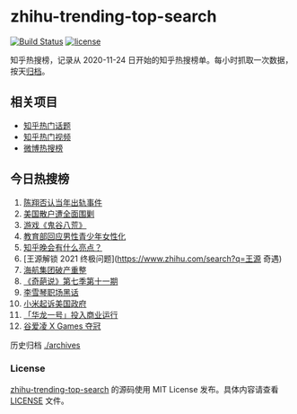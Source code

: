 # zhihu-trending-top-search

[![Build Status](https://github.com/justjavac/zhihu-trending-top-search/workflows/ci/badge.svg?branch=main)](https://github.com/justjavac/zhihu-trending-top-search/actions)
[![license](https://img.shields.io/github/license/justjavac/zhihu-trending-top-search)](https://github.com/justjavac/zhihu-trending-top-search/blob/main/LICENSE)

知乎热搜榜，记录从 2020-11-24 日开始的知乎热搜榜单。每小时抓取一次数据，按天[归档](./archives)。

## 相关项目

- [知乎热门话题](https://github.com/justjavac/zhihu-trending-hot-questions)
- [知乎热门视频](https://github.com/justjavac/zhihu-trending-hot-video)
- [微博热搜榜](https://github.com/justjavac/weibo-trending-hot-search)

## 今日热搜榜

<!-- BEGIN -->
<!-- 最后更新时间 Sun Jan 31 2021 02:17:13 GMT+0800 (CST) -->
1. [陈翔否认当年出轨事件](https://www.zhihu.com/search?q=陈翔)
1. [美国散户遭全面围剿](https://www.zhihu.com/search?q=游戏驿站)
1. [游戏《鬼谷八荒》](https://www.zhihu.com/search?q=鬼谷八荒)
1. [教育部回应男性青少年女性化](https://www.zhihu.com/search?q=男性女性化)
1. [知乎晚会有什么亮点？](https://www.zhihu.com/search?q=知乎晚会)
1. [王源解锁 2021 终极问题](https://www.zhihu.com/search?q=王源 奇遇)
1. [海航集团破产重整](https://www.zhihu.com/search?q=海航)
1. [《奇葩说》第七季第十一期](https://www.zhihu.com/search?q=奇葩说)
1. [李雪琴职场黑话](https://www.zhihu.com/search?q=李雪琴职场黑话)
1. [小米起诉美国政府](https://www.zhihu.com/search?q=小米)
1. [「华龙一号」投入商业运行](https://www.zhihu.com/search?q=华龙一号)
1. [谷爱凌 X Games 夺冠](https://www.zhihu.com/search?q=谷爱凌)
<!-- END -->

历史归档 [./archives](./archives)

### License

[zhihu-trending-top-search](https://github.com/justjavac/zhihu-trending-top-search) 的源码使用 MIT License 发布。具体内容请查看 [LICENSE](./LICENSE) 文件。
